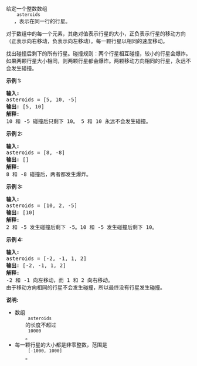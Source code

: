 <html>
 <body>
  <p>
   给定一个整数数组
   <code>
    asteroids
   </code>
   ，表示在同一行的行星。
  </p>
  <p>
   对于数组中的每一个元素，其绝对值表示行星的大小，正负表示行星的移动方向（正表示向右移动，负表示向左移动）。每一颗行星以相同的速度移动。
  </p>
  <p>
   找出碰撞后剩下的所有行星。碰撞规则：两个行星相互碰撞，较小的行星会爆炸。如果两颗行星大小相同，则两颗行星都会爆炸。两颗移动方向相同的行星，永远不会发生碰撞。
  </p>
  <p>
   <strong>
    示例 1:
   </strong>
  </p>
  <pre>
<strong>输入:</strong> 
asteroids = [5, 10, -5]
<strong>输出:</strong> [5, 10]
<strong>解释:</strong> 
10 和 -5 碰撞后只剩下 10。 5 和 10 永远不会发生碰撞。
</pre>
  <p>
   <strong>
    示例 2:
   </strong>
  </p>
  <pre>
<strong>输入:</strong> 
asteroids = [8, -8]
<strong>输出:</strong> []
<strong>解释:</strong> 
8 和 -8 碰撞后，两者都发生爆炸。
</pre>
  <p>
   <strong>
    示例 3:
   </strong>
  </p>
  <pre>
<strong>输入:</strong> 
asteroids = [10, 2, -5]
<strong>输出:</strong> [10]
<strong>解释:</strong> 
2 和 -5 发生碰撞后剩下 -5。10 和 -5 发生碰撞后剩下 10。
</pre>
  <p>
   <strong>
    示例 4:
   </strong>
  </p>
  <pre>
<strong>输入:</strong> 
asteroids = [-2, -1, 1, 2]
<strong>输出:</strong> [-2, -1, 1, 2]
<strong>解释:</strong> 
-2 和 -1 向左移动，而 1 和 2 向右移动。
由于移动方向相同的行星不会发生碰撞，所以最终没有行星发生碰撞。
</pre>
  <p>
   <strong>
    说明:
   </strong>
  </p>
  <ul>
   <li>
    数组
    <code>
     asteroids
    </code>
    的长度不超过
    <code>
     10000
    </code>
    。
   </li>
   <li>
    每一颗行星的大小都是非零整数，范围是
    <code>
     [-1000, 1000]
    </code>
    。
   </li>
  </ul>
 </body>
</html>